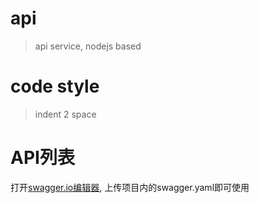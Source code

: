 # api
> api service, nodejs based

# code style
> indent 2 space

# API列表
打开[swagger.io编辑器](http://editor.swagger.io/#/edit), 上传项目内的swagger.yaml即可使用
